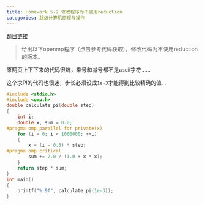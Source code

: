 ```yaml
---
title: Homework 5-2 修改程序为不使用reduction
categories: 超级计算机原理与操作
---
```

[题目链接](https://easyhpc.org/problems/program/364/)

> 给出以下openmp程序（点击参考代码获取），修改代码为不使用reduction的版本。

原网页上下下来的代码很坑，乘号和减号都不是ascii字符……

这个求PI的代码也很迷，步长必须设成`1e-3`才能得到比较精确的值…
```c
#include <stdio.h>
#include <omp.h>
double calculate_pi(double step)
{
	int i;
	double x, sum = 0.0;
#pragma omp parallel for private(x)
	for (i = 0; i < 1000000; ++i)
	{
		x = (i - 0.5) * step;
#pragma omp critical
		sum += 2.0 / (1.0 + x * x);
	}
	return step * sum;
}
int main()
{
	printf("%.9f", calculate_pi(1e-3));
}
```
